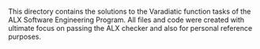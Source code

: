 This directory contains the solutions to the Varadiatic function tasks of the ALX Software Engineering Program.  All files and code were created with ultimate focus on passing the ALX checker and also for personal reference purposes.
